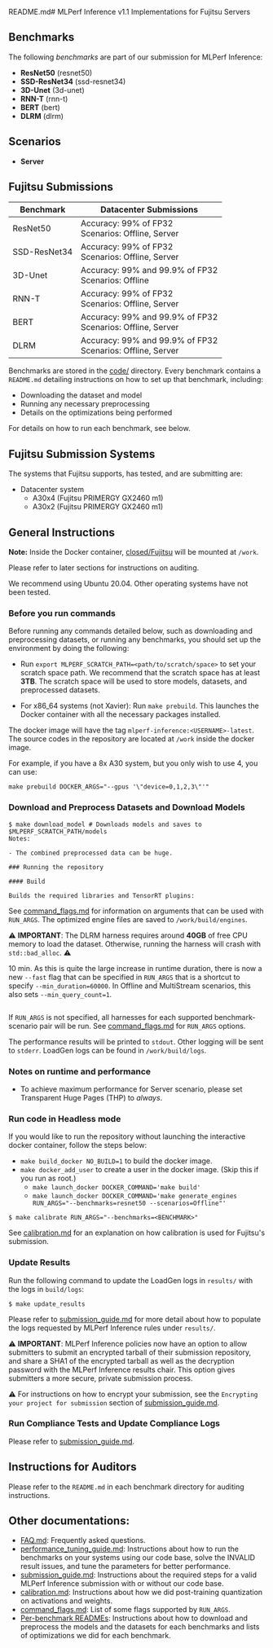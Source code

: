 README.md# MLPerf Inference v1.1 Implementations for Fujitsu Servers


## Benchmarks

The following *benchmarks* are part of our submission for MLPerf Inference:

 - **ResNet50** (resnet50)
 - **SSD-ResNet34** (ssd-resnet34)
 - **3D-Unet** (3d-unet)
 - **RNN-T** (rnn-t)
 - **BERT** (bert)
 - **DLRM** (dlrm)

## Scenarios
 - **Server**

## Fujitsu Submissions

| Benchmark     | Datacenter Submissions                                        |
|---------------|---------------------------------------------------------------|
| ResNet50      | Accuracy: 99% of FP32<br>Scenarios: Offline, Server           |
| SSD-ResNet34  | Accuracy: 99% of FP32<br>Scenarios: Offline, Server           |
| 3D-Unet       | Accuracy: 99% and 99.9% of FP32<br>Scenarios: Offline         |
| RNN-T         | Accuracy: 99% of FP32<br>Scenarios: Offline, Server           |
| BERT          | Accuracy: 99% and 99.9% of FP32<br>Scenarios: Offline, Server |
| DLRM          | Accuracy: 99% and 99.9% of FP32<br>Scenarios: Offline, Server |

Benchmarks are stored in the [code/](code) directory.
Every benchmark contains a `README.md` detailing instructions on how to set up that benchmark, including:

 - Downloading the dataset and model
 - Running any necessary preprocessing
 - Details on the optimizations being performed

For details on how to run each benchmark, see below.

## Fujitsu Submission Systems

The systems that Fujitsu supports, has tested, and are submitting are:

 - Datacenter system
   - A30x4 (Fujitsu PRIMERGY GX2460 m1)
   - A30x2 (Fujitsu PRIMERGY GX2460 m1)

## General Instructions


**Note:** Inside the Docker container, [closed/Fujitsu](closed/Fujitsu) will be mounted at `/work`.

Please refer to later sections for instructions on auditing.

We recommend using Ubuntu 20.04.
Other operating systems have not been tested.

### Before you run commands

Before running any commands detailed below, such as downloading and preprocessing datasets, or running any benchmarks, you should
set up the environment by doing the following:

- Run `export MLPERF_SCRATCH_PATH=<path/to/scratch/space>` to set your scratch space path.
We recommend that the scratch space has at least **3TB**.
The scratch space will be used to store models, datasets, and preprocessed datasets.

- For x86_64 systems (not Xavier): Run `make prebuild`.
This launches the Docker container with all the necessary packages installed.

 The docker image will have the tag `mlperf-inference:<USERNAME>-latest`.
 The source codes in the repository are located at `/work` inside the docker image.


For example, if you have a 8x A30 system, but you only wish to use 4, you can use:

```
make prebuild DOCKER_ARGS="--gpus '\"device=0,1,2,3\"'"
```

### Download and Preprocess Datasets and Download Models



```
$ make download_model # Downloads models and saves to $MLPERF_SCRATCH_PATH/models
Notes:

- The combined preprocessed data can be huge.

### Running the repository

#### Build

Builds the required libraries and TensorRT plugins:

```
See [command_flags.md](command_flags.md) for information on arguments that can be used with `RUN_ARGS`.
The optimized engine files are saved to `/work/build/engines`.

:warning: **IMPORTANT**: The DLRM harness requires around **40GB** of free CPU memory to load the dataset.
Otherwise, running the harness will crash with `std::bad_alloc`. :warning:

10 min. As this is quite the large increase in runtime duration, there is now a new `--fast` flag that can be specified
in `RUN_ARGS` that is a shortcut to specify `--min_duration=60000`. In Offline and MultiStream scenarios, this also sets
`--min_query_count=1`.

```
```

If `RUN_ARGS` is not specified, all harnesses for each supported benchmark-scenario pair will be run.
See [command_flags.md](command_flags.md) for `RUN_ARGS` options.

The performance results will be printed to `stdout`.
Other logging will be sent to `stderr`.
LoadGen logs can be found in `/work/build/logs`.

### Notes on runtime and performance

- To achieve maximum performance for Server scenario, please set Transparent Huge Pages (THP) to *always*.

### Run code in Headless mode

If you would like to run the repository without launching the interactive docker container, follow the steps below:

- `make build_docker NO_BUILD=1` to build the docker image.
- `make docker_add_user` to create a user in the docker image. (Skip this if you run as root.)
  - `make launch_docker DOCKER_COMMAND='make build'`
  - `make launch_docker DOCKER_COMMAND='make generate_engines RUN_ARGS="--benchmarks=resnet50 --scenarios=Offline"'`


```
$ make calibrate RUN_ARGS="--benchmarks=<BENCHMARK>"
```

See [calibration.md](calibration.md) for an explanation on how calibration is used for Fujitsu's submission.

### Update Results

Run the following command to update the LoadGen logs in `results/` with the logs in `build/logs`:

```
$ make update_results
```

Please refer to [submission_guide.md](submission_guide.md) for more detail about how to populate the logs requested by
MLPerf Inference rules under `results/`.

:warning: **IMPORTANT**: MLPerf Inference policies now have an option to allow submitters to submit an encrypted tarball of their
submission repository, and share a SHA1 of the encrypted tarball as well as the decryption password with the MLPerf
Inference results chair. This option gives submitters a more secure, private submission process.

:warning: For instructions on how to encrypt your submission, see the `Encrypting your project for submission` section
of [submission_guide.md](submission_guide.md).

### Run Compliance Tests and Update Compliance Logs

Please refer to [submission_guide.md](submission_guide.md).

## Instructions for Auditors

Please refer to the `README.md` in each benchmark directory for auditing instructions.

## Other documentations:

- [FAQ.md](FAQ.md): Frequently asked questions.
- [performance_tuning_guide.md](performance_tuning_guide.md): Instructions about how to run the benchmarks on your systems using our code base, solve the INVALID result issues, and tune the parameters for better performance.
- [submission_guide.md](submission_guide.md): Instructions about the required steps for a valid MLPerf Inference submission with or without our code base.
- [calibration.md](calibration.md): Instructions about how we did post-training quantization on activations and weights.
- [command_flags.md](command_flags.md): List of some flags supported by `RUN_ARGS`.
- [Per-benchmark READMEs](code/README.md): Instructions about how to download and preprocess the models and the datasets for each benchmarks and lists of optimizations we did for each benchmark.


